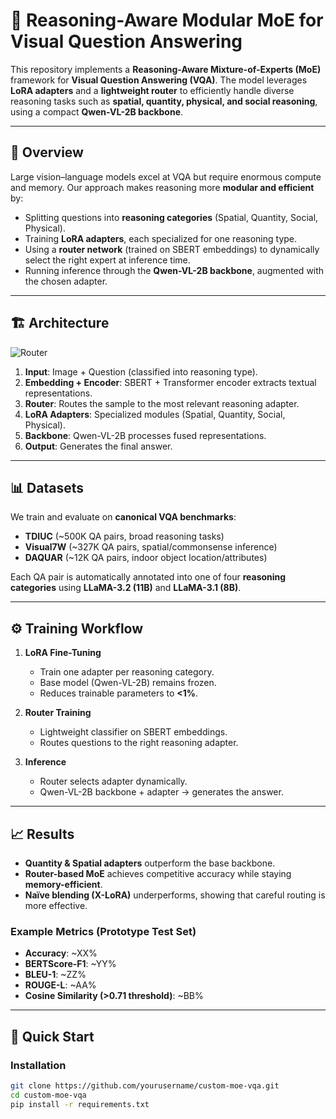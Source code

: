 # 🧩 Reasoning-Aware Modular MoE for Visual Question Answering  

This repository implements a **Reasoning-Aware Mixture-of-Experts (MoE)** framework for **Visual Question Answering (VQA)**. The model leverages **LoRA adapters** and a **lightweight router** to efficiently handle diverse reasoning tasks such as **spatial, quantity, physical, and social reasoning**, using a compact **Qwen-VL-2B backbone**.  

---

## 📖 Overview  

Large vision–language models excel at VQA but require enormous compute and memory. Our approach makes reasoning more **modular and efficient** by:  

- Splitting questions into **reasoning categories** (Spatial, Quantity, Social, Physical).  
- Training **LoRA adapters**, each specialized for one reasoning type.  
- Using a **router network** (trained on SBERT embeddings) to dynamically select the right expert at inference time.  
- Running inference through the **Qwen-VL-2B backbone**, augmented with the chosen adapter.  

---

## 🏗️ Architecture  

![Router](https://github.com/user-attachments/assets/2912e380-ffcb-4f63-80d2-e509a596b709)


1. **Input**: Image + Question (classified into reasoning type).  
2. **Embedding + Encoder**: SBERT + Transformer encoder extracts textual representations.  
3. **Router**: Routes the sample to the most relevant reasoning adapter.  
4. **LoRA Adapters**: Specialized modules (Spatial, Quantity, Social, Physical).  
5. **Backbone**: Qwen-VL-2B processes fused representations.  
6. **Output**: Generates the final answer.  

---

## 📊 Datasets  

We train and evaluate on **canonical VQA benchmarks**:  
- **TDIUC** (~500K QA pairs, broad reasoning tasks)  
- **Visual7W** (~327K QA pairs, spatial/commonsense inference)  
- **DAQUAR** (~12K QA pairs, indoor object location/attributes)  

Each QA pair is automatically annotated into one of four **reasoning categories** using **LLaMA-3.2 (11B)** and **LLaMA-3.1 (8B)**.  

---

## ⚙️ Training Workflow  

1. **LoRA Fine-Tuning**  
   - Train one adapter per reasoning category.  
   - Base model (Qwen-VL-2B) remains frozen.  
   - Reduces trainable parameters to **<1%**.  

2. **Router Training**  
   - Lightweight classifier on SBERT embeddings.  
   - Routes questions to the right reasoning adapter.  

3. **Inference**  
   - Router selects adapter dynamically.  
   - Qwen-VL-2B backbone + adapter → generates the answer.  

---

## 📈 Results  

- **Quantity & Spatial adapters** outperform the base backbone.  
- **Router-based MoE** achieves competitive accuracy while staying **memory-efficient**.  
- **Naïve blending (X-LoRA)** underperforms, showing that careful routing is more effective.  

### Example Metrics (Prototype Test Set)  
- **Accuracy**: ~XX%  
- **BERTScore-F1**: ~YY%  
- **BLEU-1**: ~ZZ%  
- **ROUGE-L**: ~AA%  
- **Cosine Similarity (>0.71 threshold)**: ~BB%  

---

## 🚀 Quick Start  

### Installation  

```bash
git clone https://github.com/yourusername/custom-moe-vqa.git
cd custom-moe-vqa
pip install -r requirements.txt

